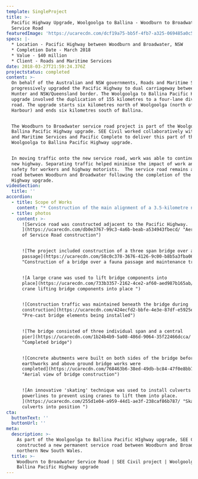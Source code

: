 ```yaml
---
template: SingleProject
title: >-
  Pacific Highway Upgrade, Woolgoolga to Ballina - Woodburn to Broadwater
  Service Road 
featuredImage: 'https://ucarecdn.com/dcf19a75-bb5f-4fb7-a325-069485a0c5d8/'
specs: |-
  * Location - Pacific Highway between Woodburn and Broadwater, NSW
  * Completion Date - March 2018
  * Value - $40 million
  * Client - Roads and Maritime Services
date: 2018-03-27T21:59:24.376Z
projectstatus: completed
content: >-
  On behalf of the Australian and NSW governments, Roads and Maritime Services
  progressively upgraded the Pacific Highway to dual carriageway between the
  Hunter and NSW/Queensland border. The Woolgoolga to Ballina Pacific Highway
  upgrade involved the duplication of 155 kilometres to a four-lane divided
  road. The upgrade starts six kilometres north of Woolgoolga (north of Coffs
  Harbour) and ends six kilometres south of Ballina. 


  The Woodburn to Broadwater service road project is part of the Woolgoolga to
  Ballina Pacific Highway upgrade. SEE Civil worked collaboratively with Roads
  and Maritime Services and Pacific Complete to deliver this part of the
  Woolgoolga to Ballina Pacific Highway upgrade. 


  In moving traffic onto the new service road, work was able to continue on the
  new highway. Separating traffic helped minimise the impact of work and improve
  safety for workers and highway motorists.  The service road remains as a local
  road between Woodburn and Broadwater following the completion of the Pacific
  Highway upgrade.
videoSection:
  title: ''
accordion:
  - title: Scope of Works
    content: "* Construction of the main alignment of a 3.5-kilometre new service road between Woodburn and Broadwater in northern New South Wales, adjacent to the existing Pacific Highway and within the Broadwater National Park.\r\n* Design and construction of temporary intersections and site accesses\r\n* All approved clearing and grubbing for the site\r\n* All earthworks for the road alignment\r\n* Installation of drainage infrastructure\r\n* All road surface, primer, seal, road barriers, fencing, road furniture and other ancillary works required for the road construction.\r\n* Construction of a bridge over a fauna passage on the service road including installation of tubular piles. Bridge construction included:\r\n  * Construction of bridge foundations consisting of 900Dia and 1050Dia steel driven piles, which were concrete infilled. For the central pier, 1050Dia piles were extended to 900Dia cast-in-situ columns.\r\n  * Construction of a two-span bridge over a fauna passage with each span consisting of six pre-stressed concrete planks.\r\n  * Installation of all earthwork for pre-cast abutments on both sides of the bridge.\r\n  * Pre-stressed, pre-cast concrete deck planks were tied together with a 180mm thick cast-in-situ deck."
  - title: photos
    content: >-
      ![Service road was constructed adjacent to the Pacific Highway.
      ](https://ucarecdn.com/db0e3767-99c3-4a6b-beab-a534943fbecd/ "Aerial View
      of Service Road construction")


      ![The project included construction of a three span bridge over a fauna
      passage](https://ucarecdn.com/58c0c378-3676-4126-9c00-b8b5a3fba061/
      "Construction of a bridge over a fauna passage and maintenance track")


      ![A large crane was used to lift bridge components into
      place](https://ucarecdn.com/733b3357-2162-4ce2-af60-aed987b165ab/ "A large
      crane lifting bridge components into place ")


      ![Construction traffic was maintained beneath the bridge during
      construction](https://ucarecdn.com/424ecfd2-bbfe-4e3e-87df-e5925e8a004a/
      "Pre-cast bridge elements being installed")


      ![The bridge consisted of three individual span and a central
      pier](https://ucarecdn.com/1b24b4b9-5a08-486d-9064-35f22466dcca/
      "Completed bridge")


      ![Concrete abutments were built on both sides of the bridge before
      earthworks and above ground bridge works were
      completed](https://ucarecdn.com/768463b6-38ed-49db-bc84-47f0e8bb70bc/
      "Aerial view of bridge construction")


      ![An innovative 'skating' technique was used to install culverts beneath
      powerlines to prevent using cranes to lift them into place.
      ](https://ucarecdn.com/255d1e04-a959-44d1-ae3f-238caf86b787/ "Skating
      culverts into position ")
cta:
  buttonText: ''
  buttonUrl: ''
meta:
  description: >-
    As part of the Woolgoolga to Ballina Pacific HIghway upgrade, SEE Civil
    constructed a new permanent service road between Woodburn and Broadwater in
    northern New South Wales. 
  title: >-
    Woodburn to Broadwater Service Road | SEE Civil project | Woolgoolga to
    Ballina Pacific Highway upgrade
---
```


